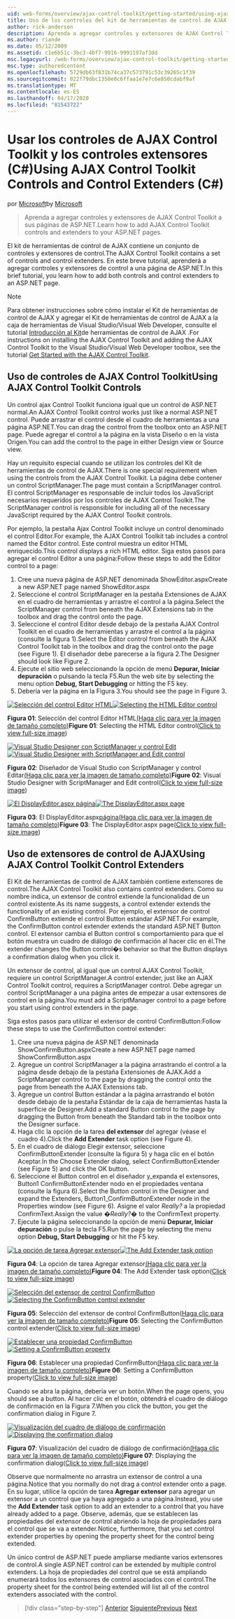 ```yaml
---
uid: web-forms/overview/ajax-control-toolkit/getting-started/using-ajax-control-toolkit-controls-and-control-extenders-cs
title: Uso de los controles del kit de herramientas de control de AJAX y los extensores de control (C- Microsoft Docs
author: rick-anderson
description: Aprenda a agregar controles y extensores de AJAX Control Toolkit a sus páginas de ASP.NET.
ms.author: riande
ms.date: 05/12/2009
ms.assetid: c1e6b51c-3bc3-4bf7-9916-9991197af3dd
msc.legacyurl: /web-forms/overview/ajax-control-toolkit/getting-started/using-ajax-control-toolkit-controls-and-control-extenders-cs
msc.type: authoredcontent
ms.openlocfilehash: 5729db63f831b74ca37c573791c53c39265c1f39
ms.sourcegitcommit: 022f79dbc1350e0c6ffaa1e7e7c6e850cdabf9af
ms.translationtype: MT
ms.contentlocale: es-ES
ms.lasthandoff: 04/17/2020
ms.locfileid: "81543722"
---
```

# <a name="using-ajax-control-toolkit-controls-and-control-extenders-c"></a><span data-ttu-id="7b7bc-103">Usar los controles de AJAX Control Toolkit y los controles extensores (C#)</span><span class="sxs-lookup"><span data-stu-id="7b7bc-103">Using AJAX Control Toolkit Controls and Control Extenders (C#)</span></span>

<span data-ttu-id="7b7bc-104">por [Microsoft](https://github.com/microsoft)</span><span class="sxs-lookup"><span data-stu-id="7b7bc-104">by [Microsoft](https://github.com/microsoft)</span></span>

> <span data-ttu-id="7b7bc-105">Aprenda a agregar controles y extensores de AJAX Control Toolkit a sus páginas de ASP.NET.</span><span class="sxs-lookup"><span data-stu-id="7b7bc-105">Learn how to add AJAX Control Toolkit controls and extenders to your ASP.NET pages.</span></span>

<span data-ttu-id="7b7bc-106">El kit de herramientas de control de AJAX contiene un conjunto de controles y extensores de control.</span><span class="sxs-lookup"><span data-stu-id="7b7bc-106">The AJAX Control Toolkit contains a set of controls and control extenders.</span></span> <span data-ttu-id="7b7bc-107">En este breve tutorial, aprenderá a agregar controles y extensores de control a una página de ASP.NET.</span><span class="sxs-lookup"><span data-stu-id="7b7bc-107">In this brief tutorial, you learn how to add both controls and control extenders to an ASP.NET page.</span></span>

> [!NOTE] 
> 
> <span data-ttu-id="7b7bc-108">Para obtener instrucciones sobre cómo instalar el Kit de herramientas de control de AJAX y agregar el Kit de herramientas de control de AJAX a la caja de herramientas de Visual Studio/Visual Web Developer, consulte el tutorial [Introducción al Kit](get-started-with-the-ajax-control-toolkit-cs.md)de herramientas de control de AJAX .</span><span class="sxs-lookup"><span data-stu-id="7b7bc-108">For instructions on installing the AJAX Control Toolkit and adding the AJAX Control Toolkit to the Visual Studio/Visual Web Developer toolbox, see the tutorial [Get Started with the AJAX Control Toolkit](get-started-with-the-ajax-control-toolkit-cs.md).</span></span>

## <a name="using-ajax-control-toolkit-controls"></a><span data-ttu-id="7b7bc-109">Uso de controles de AJAX Control Toolkit</span><span class="sxs-lookup"><span data-stu-id="7b7bc-109">Using AJAX Control Toolkit Controls</span></span>

<span data-ttu-id="7b7bc-110">Un control ajax Control Toolkit funciona igual que un control de ASP.NET normal.</span><span class="sxs-lookup"><span data-stu-id="7b7bc-110">An AJAX Control Toolkit control works just like a normal ASP.NET control.</span></span> <span data-ttu-id="7b7bc-111">Puede arrastrar el control desde el cuadro de herramientas a una página ASP.NET.</span><span class="sxs-lookup"><span data-stu-id="7b7bc-111">You can drag the control from the toolbox onto an ASP.NET page.</span></span> <span data-ttu-id="7b7bc-112">Puede agregar el control a la página en la vista Diseño o en la vista Origen.</span><span class="sxs-lookup"><span data-stu-id="7b7bc-112">You can add the control to the page in either Design view or Source view.</span></span>

<span data-ttu-id="7b7bc-113">Hay un requisito especial cuando se utilizan los controles del Kit de herramientas de control de AJAX.</span><span class="sxs-lookup"><span data-stu-id="7b7bc-113">There is one special requirement when using the controls from the AJAX Control Toolkit.</span></span> <span data-ttu-id="7b7bc-114">La página debe contener un control ScriptManager.</span><span class="sxs-lookup"><span data-stu-id="7b7bc-114">The page must contain a ScriptManager control.</span></span> <span data-ttu-id="7b7bc-115">El control ScriptManager es responsable de incluir todos los JavaScript necesarios requeridos por los controles de AJAX Control Toolkit.</span><span class="sxs-lookup"><span data-stu-id="7b7bc-115">The ScriptManager control is responsible for including all of the necessary JavaScript required by the AJAX Control Toolkit controls.</span></span>

<span data-ttu-id="7b7bc-116">Por ejemplo, la pestaña Ajax Control Toolkit incluye un control denominado el control Editor.</span><span class="sxs-lookup"><span data-stu-id="7b7bc-116">For example, the AJAX Control Toolkit tab includes a control named the Editor control.</span></span> <span data-ttu-id="7b7bc-117">Este control muestra un editor HTML enriquecido.</span><span class="sxs-lookup"><span data-stu-id="7b7bc-117">This control displays a rich HTML editor.</span></span> <span data-ttu-id="7b7bc-118">Siga estos pasos para agregar el control Editor a una página:</span><span class="sxs-lookup"><span data-stu-id="7b7bc-118">Follow these steps to add the Editor control to a page:</span></span>

1. <span data-ttu-id="7b7bc-119">Cree una nueva página de ASP.NET denominada ShowEditor.aspx</span><span class="sxs-lookup"><span data-stu-id="7b7bc-119">Create a new ASP.NET page named ShowEditor.aspx</span></span>
2. <span data-ttu-id="7b7bc-120">Seleccione el control ScriptManager en la pestaña Extensiones de AJAX en el cuadro de herramientas y arrastre el control a la página.</span><span class="sxs-lookup"><span data-stu-id="7b7bc-120">Select the ScriptManager control from beneath the AJAX Extensions tab in the toolbox and drag the control onto the page.</span></span>
3. <span data-ttu-id="7b7bc-121">Seleccione el control Editor desde debajo de la pestaña AJAX Control Toolkit en el cuadro de herramientas y arrastre el control a la página (consulte la figura 1).</span><span class="sxs-lookup"><span data-stu-id="7b7bc-121">Select the Editor control from beneath the AJAX Control Toolkit tab in the toolbox and drag the control onto the page (see Figure 1).</span></span> <span data-ttu-id="7b7bc-122">El diseñador debe parecerse a la figura 2.</span><span class="sxs-lookup"><span data-stu-id="7b7bc-122">The Designer should look like Figure 2.</span></span>
4. <span data-ttu-id="7b7bc-123">Ejecute el sitio web seleccionando la opción de menú **Depurar, Iniciar depuración** o pulsando la tecla F5.</span><span class="sxs-lookup"><span data-stu-id="7b7bc-123">Run the web site by selecting the menu option **Debug, Start Debugging** or hitting the F5 key.</span></span>
5. <span data-ttu-id="7b7bc-124">Debería ver la página en la Figura 3.</span><span class="sxs-lookup"><span data-stu-id="7b7bc-124">You should see the page in Figure 3.</span></span>

<span data-ttu-id="7b7bc-125">[![Selección del control Editor HTML](using-ajax-control-toolkit-controls-and-control-extenders-cs/_static/image1.jpg)](using-ajax-control-toolkit-controls-and-control-extenders-cs/_static/image1.png)</span><span class="sxs-lookup"><span data-stu-id="7b7bc-125">[![Selecting the HTML Editor control](using-ajax-control-toolkit-controls-and-control-extenders-cs/_static/image1.jpg)](using-ajax-control-toolkit-controls-and-control-extenders-cs/_static/image1.png)</span></span>

<span data-ttu-id="7b7bc-126">**Figura 01**: Selección del control Editor HTML[(Haga clic para ver la imagen de tamaño completo)](using-ajax-control-toolkit-controls-and-control-extenders-cs/_static/image2.png)</span><span class="sxs-lookup"><span data-stu-id="7b7bc-126">**Figure 01**: Selecting the HTML Editor control([Click to view full-size image](using-ajax-control-toolkit-controls-and-control-extenders-cs/_static/image2.png))</span></span>

<span data-ttu-id="7b7bc-127">[![Visual Studio Designer con ScriptManager y control Edit](using-ajax-control-toolkit-controls-and-control-extenders-cs/_static/image2.jpg)](using-ajax-control-toolkit-controls-and-control-extenders-cs/_static/image3.png)</span><span class="sxs-lookup"><span data-stu-id="7b7bc-127">[![Visual Studio Designer with ScriptManager and Edit control](using-ajax-control-toolkit-controls-and-control-extenders-cs/_static/image2.jpg)](using-ajax-control-toolkit-controls-and-control-extenders-cs/_static/image3.png)</span></span>

<span data-ttu-id="7b7bc-128">**Figura 02**: Diseñador de Visual Studio con ScriptManager y control Editar[(Haga clic para ver la imagen de tamaño completo)](using-ajax-control-toolkit-controls-and-control-extenders-cs/_static/image4.png)</span><span class="sxs-lookup"><span data-stu-id="7b7bc-128">**Figure 02**: Visual Studio Designer with ScriptManager and Edit control([Click to view full-size image](using-ajax-control-toolkit-controls-and-control-extenders-cs/_static/image4.png))</span></span>

<span data-ttu-id="7b7bc-129">[![El DisplayEditor.aspx página](using-ajax-control-toolkit-controls-and-control-extenders-cs/_static/image3.jpg)](using-ajax-control-toolkit-controls-and-control-extenders-cs/_static/image5.png)</span><span class="sxs-lookup"><span data-stu-id="7b7bc-129">[![The DisplayEditor.aspx page](using-ajax-control-toolkit-controls-and-control-extenders-cs/_static/image3.jpg)](using-ajax-control-toolkit-controls-and-control-extenders-cs/_static/image5.png)</span></span>

<span data-ttu-id="7b7bc-130">**Figura 03**: El DisplayEditor.aspx[página(Haga clic para ver la imagen de tamaño completo](using-ajax-control-toolkit-controls-and-control-extenders-cs/_static/image6.png))</span><span class="sxs-lookup"><span data-stu-id="7b7bc-130">**Figure 03**: The DisplayEditor.aspx page([Click to view full-size image](using-ajax-control-toolkit-controls-and-control-extenders-cs/_static/image6.png))</span></span>

## <a name="using-ajax-control-toolkit-control-extenders"></a><span data-ttu-id="7b7bc-131">Uso de extensores de control de AJAX</span><span class="sxs-lookup"><span data-stu-id="7b7bc-131">Using AJAX Control Toolkit Control Extenders</span></span>

<span data-ttu-id="7b7bc-132">El Kit de herramientas de control de AJAX también contiene extensores de control.</span><span class="sxs-lookup"><span data-stu-id="7b7bc-132">The AJAX Control Toolkit also contains control extenders.</span></span> <span data-ttu-id="7b7bc-133">Como su nombre indica, un extensor de control extiende la funcionalidad de un control existente.</span><span class="sxs-lookup"><span data-stu-id="7b7bc-133">As its name suggests, a control extender extends the functionality of an existing control.</span></span> <span data-ttu-id="7b7bc-134">Por ejemplo, el extensor de control ConfirmButton extiende el control Button estándar ASP.NET.</span><span class="sxs-lookup"><span data-stu-id="7b7bc-134">For example, the ConfirmButton control extender extends the standard ASP.NET Button control.</span></span> <span data-ttu-id="7b7bc-135">El extensor cambia el Button control s comportamiento para que el botón muestra un cuadro de diálogo de confirmación al hacer clic en él.</span><span class="sxs-lookup"><span data-stu-id="7b7bc-135">The extender changes the Button control�s behavior so that the Button displays a confirmation dialog when you click it.</span></span>

<span data-ttu-id="7b7bc-136">Un extensor de control, al igual que un control AJAX Control Toolkit, requiere un control ScriptManager.</span><span class="sxs-lookup"><span data-stu-id="7b7bc-136">A control extender, just like an AJAX Control Toolkit control, requires a ScriptManager control.</span></span> <span data-ttu-id="7b7bc-137">Debe agregar un control ScriptManager a una página antes de empezar a usar extensores de control en la página.</span><span class="sxs-lookup"><span data-stu-id="7b7bc-137">You must add a ScriptManager control to a page before you start using control extenders in the page.</span></span>

<span data-ttu-id="7b7bc-138">Siga estos pasos para utilizar el extensor de control ConfirmButton:</span><span class="sxs-lookup"><span data-stu-id="7b7bc-138">Follow these steps to use the ConfirmButton control extender:</span></span>

1. <span data-ttu-id="7b7bc-139">Cree una nueva página de ASP.NET denominada ShowConfirmButton.aspx</span><span class="sxs-lookup"><span data-stu-id="7b7bc-139">Create a new ASP.NET page named ShowConfirmButton.aspx</span></span>
2. <span data-ttu-id="7b7bc-140">Agregue un control ScriptManager a la página arrastrando el control a la página desde debajo de la pestaña Extensiones de AJAX.</span><span class="sxs-lookup"><span data-stu-id="7b7bc-140">Add a ScriptManager control to the page by dragging the control onto the page from beneath the AJAX Extensions tab.</span></span>
3. <span data-ttu-id="7b7bc-141">Agregue un control Button estándar a la página arrastrando el botón desde debajo de la pestaña Estándar de la caja de herramientas hasta la superficie de Designer.</span><span class="sxs-lookup"><span data-stu-id="7b7bc-141">Add a standard Button control to the page by dragging the Button from beneath the Standard tab in the toolbox onto the Designer surface.</span></span>
4. <span data-ttu-id="7b7bc-142">Haga clic la opción de la tarea **del extensor** del agregar (véase el cuadro 4).</span><span class="sxs-lookup"><span data-stu-id="7b7bc-142">Click the **Add Extender** task option (see Figure 4).</span></span>
5. <span data-ttu-id="7b7bc-143">En el cuadro de diálogo Elegir extensor, seleccione ConfirmButtonExtender (consulte la figura 5) y haga clic en el botón Aceptar.</span><span class="sxs-lookup"><span data-stu-id="7b7bc-143">In the Choose Extender dialog, select ConfirmButtonExtender (see Figure 5) and click the OK button.</span></span>
6. <span data-ttu-id="7b7bc-144">Seleccione el Button control en el diseñador y\_expanda el extensores, Button1 ConfirmButtonExtender nodo en el propiedades ventana (consulte la figura 6).</span><span class="sxs-lookup"><span data-stu-id="7b7bc-144">Select the Button control in the Designer and expand the Extenders, Button1\_ConfirmButtonExtender node in the Properties window (see Figure 6).</span></span> <span data-ttu-id="7b7bc-145">Asigne el valor *Really?* a la propiedad ConfirmText.</span><span class="sxs-lookup"><span data-stu-id="7b7bc-145">Assign the value *�Really?�* to the ConfirmText property.</span></span>
7. <span data-ttu-id="7b7bc-146">Ejecute la página seleccionando la opción de menú **Depurar, Iniciar depuración** o pulse la tecla F5.</span><span class="sxs-lookup"><span data-stu-id="7b7bc-146">Run the page by selecting the menu option **Debug, Start Debugging** or hit the F5 key.</span></span>

<span data-ttu-id="7b7bc-147">[![La opción de tarea Agregar extensor](using-ajax-control-toolkit-controls-and-control-extenders-cs/_static/image4.jpg)](using-ajax-control-toolkit-controls-and-control-extenders-cs/_static/image7.png)</span><span class="sxs-lookup"><span data-stu-id="7b7bc-147">[![The Add Extender task option](using-ajax-control-toolkit-controls-and-control-extenders-cs/_static/image4.jpg)](using-ajax-control-toolkit-controls-and-control-extenders-cs/_static/image7.png)</span></span>

<span data-ttu-id="7b7bc-148">**Figura 04**: La opción de tarea Agregar extensor[(Haga clic para ver la imagen de tamaño completo)](using-ajax-control-toolkit-controls-and-control-extenders-cs/_static/image8.png)</span><span class="sxs-lookup"><span data-stu-id="7b7bc-148">**Figure 04**: The Add Extender task option([Click to view full-size image](using-ajax-control-toolkit-controls-and-control-extenders-cs/_static/image8.png))</span></span>

<span data-ttu-id="7b7bc-149">[![Selección del extensor de control ConfirmButton](using-ajax-control-toolkit-controls-and-control-extenders-cs/_static/image5.jpg)](using-ajax-control-toolkit-controls-and-control-extenders-cs/_static/image9.png)</span><span class="sxs-lookup"><span data-stu-id="7b7bc-149">[![Selecting the ConfirmButton control extender](using-ajax-control-toolkit-controls-and-control-extenders-cs/_static/image5.jpg)](using-ajax-control-toolkit-controls-and-control-extenders-cs/_static/image9.png)</span></span>

<span data-ttu-id="7b7bc-150">**Figura 05**: Selección del extensor de control ConfirmButton([Haga clic para ver la imagen de tamaño completo)](using-ajax-control-toolkit-controls-and-control-extenders-cs/_static/image10.png)</span><span class="sxs-lookup"><span data-stu-id="7b7bc-150">**Figure 05**: Selecting the ConfirmButton control extender([Click to view full-size image](using-ajax-control-toolkit-controls-and-control-extenders-cs/_static/image10.png))</span></span>

<span data-ttu-id="7b7bc-151">[![Establecer una propiedad ConfirmButton](using-ajax-control-toolkit-controls-and-control-extenders-cs/_static/image6.jpg)](using-ajax-control-toolkit-controls-and-control-extenders-cs/_static/image11.png)</span><span class="sxs-lookup"><span data-stu-id="7b7bc-151">[![Setting a ConfirmButton property](using-ajax-control-toolkit-controls-and-control-extenders-cs/_static/image6.jpg)](using-ajax-control-toolkit-controls-and-control-extenders-cs/_static/image11.png)</span></span>

<span data-ttu-id="7b7bc-152">**Figura 06**: Establecer una propiedad ConfirmButton[(Haga clic para ver la imagen de tamaño completo)](using-ajax-control-toolkit-controls-and-control-extenders-cs/_static/image12.png)</span><span class="sxs-lookup"><span data-stu-id="7b7bc-152">**Figure 06**: Setting a ConfirmButton property([Click to view full-size image](using-ajax-control-toolkit-controls-and-control-extenders-cs/_static/image12.png))</span></span>

<span data-ttu-id="7b7bc-153">Cuando se abra la página, debería ver un botón.</span><span class="sxs-lookup"><span data-stu-id="7b7bc-153">When the page opens, you should see a button.</span></span> <span data-ttu-id="7b7bc-154">Al hacer clic en el botón, obtendrá el cuadro de diálogo de confirmación en la Figura 7.</span><span class="sxs-lookup"><span data-stu-id="7b7bc-154">When you click the button, you get the confirmation dialog in Figure 7.</span></span>

<span data-ttu-id="7b7bc-155">[![Visualización del cuadro de diálogo de confirmación](using-ajax-control-toolkit-controls-and-control-extenders-cs/_static/image7.jpg)](using-ajax-control-toolkit-controls-and-control-extenders-cs/_static/image13.png)</span><span class="sxs-lookup"><span data-stu-id="7b7bc-155">[![Displaying the confirmation dialog](using-ajax-control-toolkit-controls-and-control-extenders-cs/_static/image7.jpg)](using-ajax-control-toolkit-controls-and-control-extenders-cs/_static/image13.png)</span></span>

<span data-ttu-id="7b7bc-156">**Figura 07**: Visualización del cuadro de diálogo de confirmación[(Haga clic para ver la imagen de tamaño completo)](using-ajax-control-toolkit-controls-and-control-extenders-cs/_static/image14.png)</span><span class="sxs-lookup"><span data-stu-id="7b7bc-156">**Figure 07**: Displaying the confirmation dialog([Click to view full-size image](using-ajax-control-toolkit-controls-and-control-extenders-cs/_static/image14.png))</span></span>

<span data-ttu-id="7b7bc-157">Observe que normalmente no arrastra un extensor de control a una página.</span><span class="sxs-lookup"><span data-stu-id="7b7bc-157">Notice that you normally do not drag a control extender onto a page.</span></span> <span data-ttu-id="7b7bc-158">En su lugar, utilice la opción de tarea **Agregar extensor** para agregar un extensor a un control que ya haya agregado a una página.</span><span class="sxs-lookup"><span data-stu-id="7b7bc-158">Instead, you use the **Add Extender** task option to add an extender to a control that you have already added to a page.</span></span> <span data-ttu-id="7b7bc-159">Observe, además, que se establecen las propiedades del extensor de control abriendo la hoja de propiedades para el control que se va a extender.</span><span class="sxs-lookup"><span data-stu-id="7b7bc-159">Notice, furthermore, that you set control extender properties by opening the property sheet for the control being extended.</span></span>

<span data-ttu-id="7b7bc-160">Un único control de ASP.NET puede ampliarse mediante varios extensores de control.</span><span class="sxs-lookup"><span data-stu-id="7b7bc-160">A single ASP.NET control can be extended by multiple control extenders.</span></span> <span data-ttu-id="7b7bc-161">La hoja de propiedades del control que se está ampliando enumerará todos los extensores de control asociados con el control.</span><span class="sxs-lookup"><span data-stu-id="7b7bc-161">The property sheet for the control being extended will list all of the control extenders associated with the control.</span></span>

> [!div class="step-by-step"]
> <span data-ttu-id="7b7bc-162">[Anterior](get-started-with-the-ajax-control-toolkit-cs.md)
> [Siguiente](creating-a-custom-ajax-control-toolkit-control-extender-cs.md)</span><span class="sxs-lookup"><span data-stu-id="7b7bc-162">[Previous](get-started-with-the-ajax-control-toolkit-cs.md)
[Next](creating-a-custom-ajax-control-toolkit-control-extender-cs.md)</span></span>
